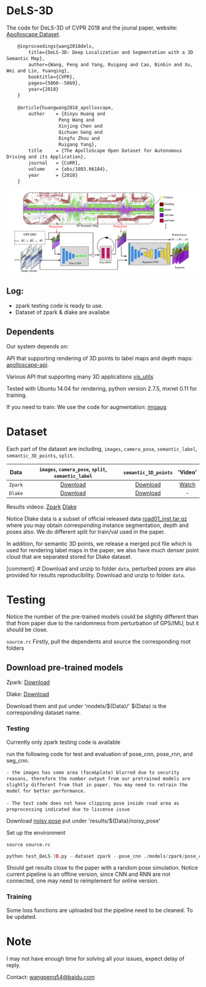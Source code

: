 
# DeLS-3D
The code for DeLS-3D of CVPR 2018 and the jounal paper, website: [Apolloscape Dataset](apolloscape.auto).

```
    @inproceedings{wang2018dels,
        title={DeLS-3D: Deep Localization and Segmentation with a 3D Semantic Map},
        author={Wang, Peng and Yang, Ruigang and Cao, Binbin and Xu, Wei and Lin, Yuanqing},
        booktitle={CVPR},
        pages={5860--5869},
        year={2018}
    }

    @article{huangwang2018_apolloscape,
        author    = {Xinyu Huang and
                   Peng Wang and
                   Xinjing Chen and
                   Qichuan Geng and
                   Dingfu Zhou and
                   Ruigang Yang},
        title     = {The ApolloScape Open Dataset for Autonomous Driving and its Application},
        journal   = {CoRR},
        volume    = {abs/1803.06184},
        year      = {2018}
    }

```

![](./fig/pipeline.png)



## Log:
- zpark testing code is ready to use.
- Dataset of zpark & dlake are availabe


## Dependents

Our system depends on:

API that supporting rendering of 3D points to label maps and depth maps:
[apolloscape-api](https://github.com/ApolloScapeAuto/dataset-api).

Various API that supporting many 3D applications
[vis_utils](https://github.com/pengwangucla/vis_utils)

Tested with Ubuntu 14.04 for rendering, python version 2.7.5, mxnet 0.11 for training.

If you need to train:
We use the code for augmentation:
[imgaug](https://github.com/aleju/imgaug)


# Dataset
Each part of the dataset are including, `images`, `camera_pose`, `semantic_label`, `semantic_3D_points`, `split`. 

| Data | `images`, `camera_pose`, `split`, `semantic_label` | `semantic_3D_points` | 'Video'|
|:-:|:-:|:-:|:-:|
|`Zpark`| [Download]() |  [Download]() | [Watch](https://www.youtube.com/watch?v=M6lhkzKFEhA)|
|`Dlake`| [Download]() |  [Download]() | - |

Results videos:
[Zpark](https://www.youtube.com/watch?v=HNPQVtgpjbE)
[Dlake](https://www.youtube.com/watch?v=ApyqPnvmJAs&t=1s)


Notice Dlake data is a subset of official released data [road01_inst.tar.gz](http://apolloscape.auto/scene.html) where you may obtain corresponding instance segmentation, depth and poses also. We do different split for train/val used in the paper. 

In addition, for semantic 3D points, we release a merged pcd file which is used for rendering label maps in the paper, 
we also have much denser point cloud that are separated stored for Dlake dataset. 

[comment]: # Download and unzip to folder `data`, perturbed poses are also provided for results reproducibility.
Download and unzip to folder `data`. 

# Testing
Notice the number of the pre-trained models could be slightly different than that from paper due to the randomness from perturbation of GPS/IMU, but it should be close.

`source.rc` Firstly, pull the dependents and source the corresponding root folders


## Download pre-trained models

Zpark: [Download](https://drive.google.com/file/d/1i3Fl6c0k__9AfLd96CZgaffbY_0g5cgf/view?usp=sharing)

Dlake: [Download]()

Download them and put under 'models/${Data}/' ${Data} is the corresponding dataset name.

### Testing
Currently only zpark testing code is available

run the following code for test and evaluation of pose_cnn, pose_rnn, and seg_cnn. 

```Notice 
- the images has some area (face&plate) blurred due to security reasons, therefore the number output from our pretrained models are slightly different from that in paper. You may need to retrain the model for better performance.

- The test code does not have clipping pose inside road area as preprocessing indicated due to liscense issue
```

Download [noisy pose]() put under 'results/${Data}/noisy_pose'

Set up the environment
```
source source.rc
```

```python
python test_DeLS-3D.py --dataset zpark --pose_cnn ./models/zpark/pose_cnn-0000 --pose_rnn models/zpark/pose_rnn-0000 --seg_cnn models/zpark/seg_cnn-0000
```

Should get results close to the paper with a random pose simulation. 
Notice current pipeline is an offline version, since CNN and RNN are not connected, one may need to reimplement for online version.


### Training
Some loss functions are uploaded but the pipeline need to be cleaned.
To be updated.


# Note
I may not have enough time for solving all your issues, expect delay of reply. 

Contact: wangpeng54@baidu.com

